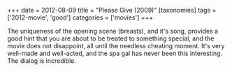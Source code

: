 +++
date = 2012-08-09
title = "Please Give (2009)"
[taxonomies]
tags = ['2012-movie', 'good']
categories = ['movies']
+++

The uniqueness of the opening scene (breasts), and it's song, provides
a good hint that you are about to be treated to something special, and
the movie does not disappoint, all until the needless cheating moment.
It's very well-made and well-acted, and the spa gal has never been this
interesting. The dialog is incredible.
